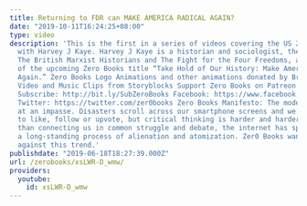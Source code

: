 ```yaml
---
title: Returning to FDR can MAKE AMERICA RADICAL AGAIN?
date: "2019-10-11T16:24:25+08:00"
type: video
description: 'This is the first in a series of videos covering the US 2020 election
  with Harvey J Kaye. Harvey J Kaye is a historian and sociologist, the author of
  The British Marxist Historians and The Fight for the Four Freedoms, and the author
  of the upcoming Zero Books title “Take Hold of Our History: Make America Radical
  Again.” Zero Books Logo Animations and other animations donated by Brian Cole https://www.instagram.com/robotbloodco/
  Video and Music Clips from Storyblocks Support Zero Books on Patreon: https://www.patreon.com/zerobooks
  Subscribe: http://bit.ly/SubZeroBooks Facebook: https://www.facebook.com/ZeroBooks/
  Twitter: https://twitter.com/zer0books Zero Books Manifesto: The modern world is
  at an impasse. Disasters scroll across our smartphone screens and we’re invited
  to like, follow or upvote, but critical thinking is harder and harder to find. Rather
  than connecting us in common struggle and debate, the internet has sped up and deepened
  a long-standing process of alienation and atomization. Zer0 Books wants to work
  against this trend.'
publishdate: "2019-06-18T18:27:39.000Z"
url: /zerobooks/xsLWR-D_wmw/
providers:
  youtube:
    id: xsLWR-D_wmw
---
```

